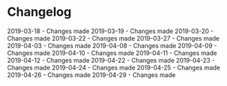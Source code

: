 # Changelog
2019-03-18 - Changes made 
2019-03-19 - Changes made 
2019-03-20 - Changes made 
2019-03-22 - Changes made 
2019-03-27 - Changes made 
2019-04-03 - Changes made 
2019-04-08 - Changes made 
2019-04-09 - Changes made 
2019-04-10 - Changes made 
2019-04-11 - Changes made 
2019-04-12 - Changes made 
2019-04-22 - Changes made 
2019-04-23 - Changes made 
2019-04-24 - Changes made 
2019-04-25 - Changes made 
2019-04-26 - Changes made 
2019-04-29 - Changes made 
